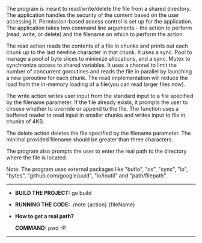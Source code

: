 The program is meant to read/write/delete the file from a shared directory. The application handles the security of the content based on the user accessing it. Permission-based access control is set up for the application. The application takes two command line arguments - the action to perform (read, write, or delete) and the filename on which to perform the action. 

The read action reads the contents of a file in chunks and prints out each chunk up to the last newline character in that chunk. It uses a sync. Pool to manage a pool of byte slices to minimize allocations, and a sync. Mutex to synchronize access to shared variables. It uses a channel to limit the number of concurrent goroutines and reads the file in parallel by launching a new goroutine for each chunk. The read implementation will reduce the load from the in-memory loading of a file(you can read larger files now).

The write action writes user input from the standard input to a file specified by the filename parameter. If the file already exists, it prompts the user to choose whether to override or append to the file. The function uses a buffered reader to read input in smaller chunks and writes input to file in chunks of 4KB. 

The delete action deletes the file specified by the filename parameter. The minimal provided filename should be greater than three characters. 

The program also prompts the user to enter the real path to the directory where the file is located. 

Note: The program uses external packages like "bufio", "os", "sync", "io", "bytes", "github.com/google/uuid", "io/ioutil" and "path/filepath".

------------------------------------------------------------------------------------------------------------------------------------

* **BUILD THE PROJECT:** go build

* **RUNNING THE CODE:** ./note {action} {fileName}

* **How to get a real path?**
	
   **COMMAND:** pwd -P
   
   
------------------------------------------------------------------------------------------------------------------------------------
